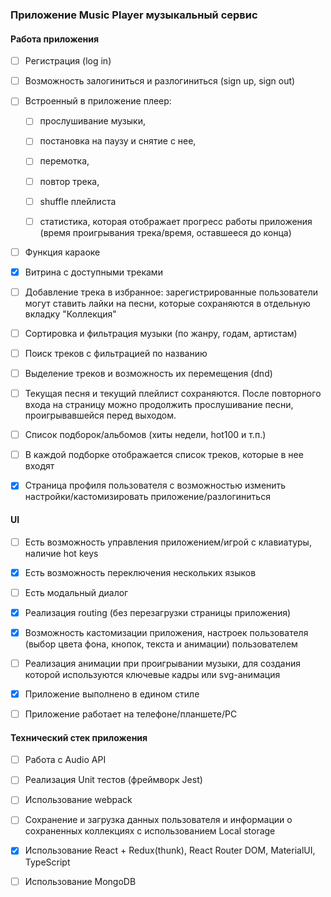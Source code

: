 ### Приложение Music Player музыкальный сервис

#### Работа приложения

-[ ] Регистрация (log in)

-[ ] Возможность залогиниться и разлогиниться (sign up, sign out)

-[ ] Встроенный в приложение плеер:

  -[ ] прослушивание музыки,

  -[ ] постановка на паузу и снятие с нее,

  -[ ] перемотка,

  -[ ] повтор трека,
  
  -[ ] shuffle плейлиста

  -[ ] статистика, которая отображает прогресс работы приложения (время проигрывания трека/время, оставшееся до конца)

-[ ] Функция караоке

-[x] Витрина с доступными треками

-[ ] Добавление трека в избранное: зарегистрированные пользователи могут ставить лайки на песни, которые сохраняются в отдельную вкладку "Коллекция"

-[ ] Сортировка и фильтрация музыки (по жанру, годам, артистам)

-[ ] Поиск треков с фильтрацией по названию

-[ ] Выделение треков и возможность их перемещения (dnd)

-[ ] Текущая песня и текущий плейлист сохраняются. После повторного входа на страницу можно продолжить прослушивание песни, проигрывавшейся перед выходом.

-[ ] Список подборок/альбомов (хиты недели, hot100 и т.п.)

-[ ] В каждой подборке отображается список треков, которые в нее входят

-[x] Страница профиля пользователя с возможностью изменить настройки/кастомизировать приложение/разлогиниться

#### UI

-[ ] Есть возможность управления приложением/игрой с клавиатуры, наличие hot keys

-[x] Есть возможность переключения нескольких языков

-[ ] Есть модальный диалог

-[x] Реализация routing (без перезагрузки страницы приложения)

-[x] Возможность кастомизации приложения, настроек пользователя (выбор цвета фона, кнопок, текста и анимации) пользователем

-[ ] Реализация анимации при проигрывании музыки, для создания которой используются ключевые кадры или svg-анимация

-[x] Приложение выполнено в едином стиле

-[ ] Приложение работает на телефоне/планшете/PC

#### Технический стек приложения

-[ ] Работа с Audio API

-[ ] Реализация Unit тестов (фреймворк Jest)

-[ ] Использование webpack

-[ ] Сохранение и загрузка данных пользователя и информации о сохраненных коллекциях с использованием Local storage

-[x] Использование React + Redux(thunk), React Router DOM, MaterialUI, TypeScript

-[ ] Использование MongoDB
